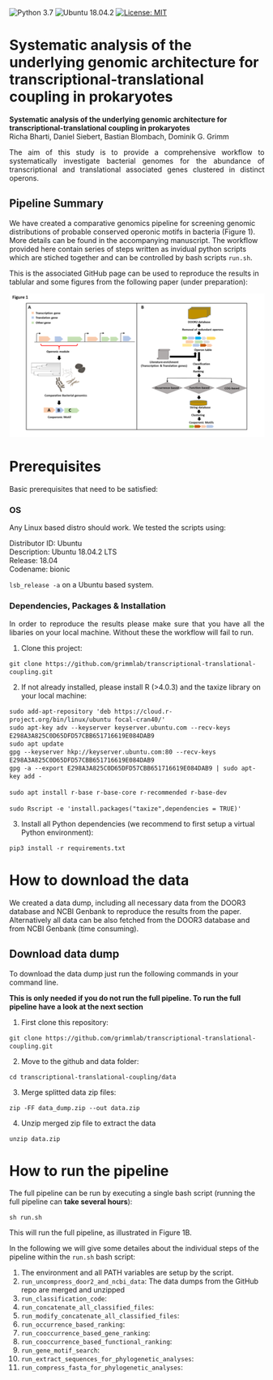 ![Python 3.7](https://img.shields.io/badge/Python-3.7-blue.svg) ![Ubuntu 18.04.2](https://img.shields.io/badge/Ubuntu-18.04.2-green.svg) [![License: MIT](https://img.shields.io/badge/License-MIT-yellow.svg)](https://opensource.org/licenses/MIT)

# Systematic analysis of the underlying genomic architecture for transcriptional-translational coupling in prokaryotes


**Systematic analysis of the underlying genomic architecture for transcriptional-translational coupling in prokaryotes**  
Richa Bharti, Daniel Siebert, Bastian Blombach, Dominik G. Grimm

 <p style='text-align: justify;'> The aim of this study is to provide a comprehensive workflow to systematically investigate bacterial genomes for the abundance of transcriptional and translational associated genes clustered in distinct operons.</p>

 ## Pipeline Summary
We have created a comparative genomics pipeline for screening genomic distributions of probable conserved operonic motifs in bacteria (Figure 1). More details can be found in the accompanying manuscript. The workflow provided here contain series of steps written as invidual python scripts which are stiched together and can be controlled by bash scripts `run.sh`.

This is the associated GitHub page can be used to reproduce the results in tablular and some figures from the following paper (under preparation):


<p align="center">
  <img src="https://github.com/grimmlab/transcriptional-translational-coupling/blob/master/Figure%201.png">
</p>

# Prerequisites
Basic prerequisites that need to be satisfied:

### OS
Any Linux based distro should work. We tested the scripts using:

Distributor ID: Ubuntu <br/>
Description:    Ubuntu 18.04.2 LTS <br/>
Release:        18.04 <br/>
Codename:       bionic <br/>

`lsb_release -a` on a Ubuntu based system.

###  Dependencies, Packages & Installation
<p style='text-align: justify;'> In order to reproduce the results please make sure that you have all the libaries on your local machine.
Without these the workflow will fail to run. </p>

1. Clone this project:
```
git clone https://github.com/grimmlab/transcriptional-translational-coupling.git
```
   
2. If not already installed, please install R (>4.0.3) and the taxize library on your local machine:
```
sudo add-apt-repository 'deb https://cloud.r-project.org/bin/linux/ubuntu focal-cran40/'
sudo apt-key adv --keyserver keyserver.ubuntu.com --recv-keys E298A3A825C0D65DFD57CBB651716619E084DAB9
sudo apt update
gpg --keyserver hkp://keyserver.ubuntu.com:80 --recv-keys E298A3A825C0D65DFD57CBB651716619E084DAB9
gpg -a --export E298A3A825C0D65DFD57CBB651716619E084DAB9 | sudo apt-key add -

sudo apt install r-base r-base-core r-recommended r-base-dev

sudo Rscript -e 'install.packages("taxize",dependencies = TRUE)'
```
   
3. Install all Python dependencies (we recommend to first setup a virtual Python environment): 
```
pip3 install -r requirements.txt
```
    

# How to download the data

We created a data dump, including all necessary data from the DOOR3 database and NCBI Genbank to reproduce the results from the paper. Alternatively all data can be also fetched from the DOOR3 database and from NCBI Genbank (time consuming).

## Download data dump
To download the data dump just run the following commands in your command line.  

**This is only needed if you do not run the full pipeline. To run the full pipeline have a look at the next section**

1. First clone this repository:
```
git clone https://github.com/grimmlab/transcriptional-translational-coupling.git
```
   
2. Move to the github and data folder:
```
cd transcriptional-translational-coupling/data
```
   
3. Merge splitted data zip files:
```
zip -FF data_dump.zip --out data.zip
```
   
4. Unzip merged zip file to extract the data
```
unzip data.zip
```

# How to run the pipeline

The full pipeline can be run by executing a single bash script (running the full pipeline can **take several hours**):

```
sh run.sh
```

This will run the full pipeline, as illustrated in Figure 1B.  

In the following we will give some detailes about the individual steps of the pipeline within the `run.sh` bash script:

1. The environment and all PATH variables are setup by the script.
2. `run_uncompress_door2_and_ncbi_data`: The data dumps from the GitHub repo are merged and unzipped
3. `run_classification_code`: 
4. `run_concatenate_all_classified_files`:
5. `run_modify_concatenate_all_classified_files`:
6. `run_occurrence_based_ranking`:
7. `run_cooccurrence_based_gene_ranking`:
8. `run_cooccurrence_based_functional_ranking`:
9. `run_gene_motif_search`:
10. `run_extract_sequences_for_phylogenetic_analyses`:
11. `run_compress_fasta_for_phylogenetic_analyses`:


